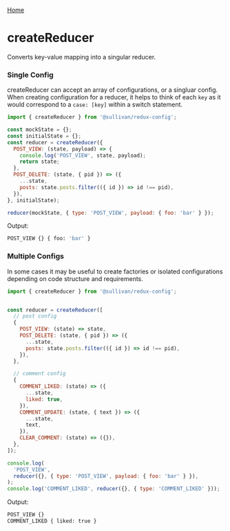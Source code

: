 [Home](https://github.com/icarus-sullivan/redux-config/blob/master/README.md)

# createReducer
Converts key-value mapping into a singular reducer. 

### Single Config
createReducer can accept an array of configurations, or a singluar config. When creating configuration for a reducer, it helps to think of each `key` as it would correspond to a `case: [key]` within a switch statement. 

```javascript
import { createReducer } from '@sullivan/redux-config';

const mockState = {};
const initialState = {};
const reducer = createReducer({
  POST_VIEW: (state, payload) => {
    console.log('POST_VIEW', state, payload);
    return state;
  },
  POST_DELETE: (state, { pid }) => ({
    ...state,
    posts: state.posts.filter(({ id }) => id !== pid),
  }),
}, initialState);

reducer(mockState, { type: 'POST_VIEW', payload: { foo: 'bar' } });
```

Output:
```bash
POST_VIEW {} { foo: 'bar' }
```

### Multiple Configs
In some cases it may be useful to create factories or isolated configurations depending on code structure and requirements. 

```javascript
import { createReducer } from '@sullivan/redux-config';


const reducer = createReducer([
  // post config
  {
    POST_VIEW: (state) => state,
    POST_DELETE: (state, { pid }) => ({
      ...state,
      posts: state.posts.filter(({ id }) => id !== pid),
    }),
  },

  // comment config
  {
    COMMENT_LIKED: (state) => ({
      ...state,
      liked: true,
    }),
    COMMENT_UPDATE: (state, { text }) => ({
      ...state,
      text,
    }),
    CLEAR_COMMENT: (state) => ({}),
  },
]);

console.log(
  'POST_VIEW',
  reducer({}, { type: 'POST_VIEW', payload: { foo: 'bar' } }),
);
console.log('COMMENT_LIKED', reducer({}, { type: 'COMMENT_LIKED' }));
```

Output:
```bash
POST_VIEW {}
COMMENT_LIKED { liked: true }
```

